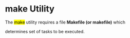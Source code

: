 # **make** Utility

The <mark>make</mark> utility requires a file **Makefile (or makefile)** which

determines set of tasks to be executed.
